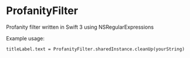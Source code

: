 # ProfanityFilter
Profanity filter written in Swift 3 using NSRegularExpressions

Example usage:

    titleLabel.text = ProfanityFilter.sharedInstance.cleanUp(yourString)
